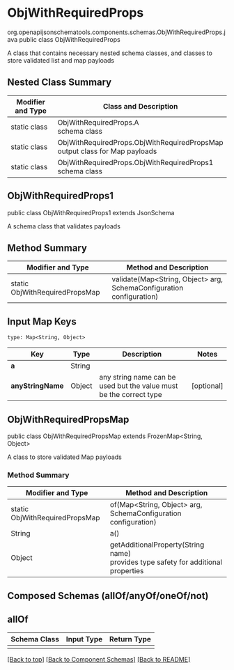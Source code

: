 # ObjWithRequiredProps
org.openapijsonschematools.components.schemas.ObjWithRequiredProps.java
public class ObjWithRequiredProps

A class that contains necessary nested schema classes, and classes to store validated list and map payloads

## Nested Class Summary
| Modifier and Type | Class and Description |
| ----------------- | ---------------------- |
| static class | ObjWithRequiredProps.A<br> schema class |
| static class | ObjWithRequiredProps.ObjWithRequiredPropsMap<br> output class for Map payloads |
| static class | ObjWithRequiredProps.ObjWithRequiredProps1<br> schema class |

## ObjWithRequiredProps1
public class ObjWithRequiredProps1
extends JsonSchema

A schema class that validates payloads


## Method Summary
| Modifier and Type | Method and Description |
| ----------------- | ---------------------- |
| static ObjWithRequiredPropsMap | validate(Map<String, Object> arg, SchemaConfiguration configuration) |

## Input Map Keys
```
type: Map<String, Object>
```
Key | Type |  Description | Notes
------------ | ------------- | ------------- | -------------
**a** | String |  |
**anyStringName** | Object | any string name can be used but the value must be the correct type | [optional]

## ObjWithRequiredPropsMap
public class ObjWithRequiredPropsMap
extends FrozenMap<String, Object>

A class to store validated Map payloads

### Method Summary
| Modifier and Type | Method and Description |
| ----------------- | ---------------------- |
| static ObjWithRequiredPropsMap | of(Map<String, Object> arg, SchemaConfiguration configuration) |
| String | a()<br> |
| Object | getAdditionalProperty(String name)<br>provides type safety for additional properties |

## Composed Schemas (allOf/anyOf/oneOf/not)
## allOf
Schema Class | Input Type | Return Type
------------ | ---------- | -----------
 |  | 

[[Back to top]](#top) [[Back to Component Schemas]](../../../README.md#Component-Schemas) [[Back to README]](../../../README.md)
